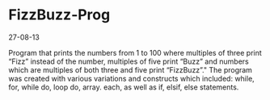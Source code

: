FizzBuzz-Prog
=============

27-08-13

Program that prints the numbers from 1 to 100 where multiples of three print “Fizz” instead of the number, multiples of five print “Buzz” and numbers which are multiples of both three and five print “FizzBuzz”." The program was created with various variations and constructs which included: while, for, while do, loop do, array. each, as well as if, elsif, else statements.
